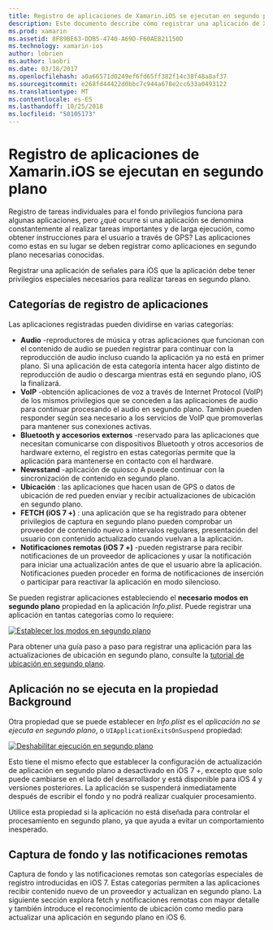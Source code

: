 ```yaml
---
title: Registro de aplicaciones de Xamarin.iOS se ejecutan en segundo plano
description: Este documento describe cómo registrar una aplicación de Xamarin.iOS para ejecutarse en segundo plano. Describe Audio aplicaciones, VoIP aplicaciones, accesorios externos y bluetooth y mucho más.
ms.prod: xamarin
ms.assetid: 8F89BE63-DDB5-4740-A69D-F60AEB21150D
ms.technology: xamarin-ios
author: lobrien
ms.author: laobri
ms.date: 03/18/2017
ms.openlocfilehash: a0a66571d0249ef6fd65ff382f14c38f48a8af37
ms.sourcegitcommit: e268fd44422d0bbc7c944a678e2cc633a0493122
ms.translationtype: MT
ms.contentlocale: es-ES
ms.lasthandoff: 10/25/2018
ms.locfileid: "50105173"
---
```

# <a name="registering-xamarinios-apps-to-run-in-the-background"></a>Registro de aplicaciones de Xamarin.iOS se ejecutan en segundo plano

Registro de tareas individuales para el fondo privilegios funciona para algunas aplicaciones, pero ¿qué ocurre si una aplicación se denomina constantemente al realizar tareas importantes y de larga ejecución, como obtener instrucciones para el usuario a través de GPS? Las aplicaciones como estas en su lugar se deben registrar como aplicaciones en segundo plano necesarias conocidas.

Registrar una aplicación de señales para iOS que la aplicación debe tener privilegios especiales necesarios para realizar tareas en segundo plano.

## <a name="application-registration-categories"></a>Categorías de registro de aplicaciones

Las aplicaciones registradas pueden dividirse en varias categorías:

-  **Audio** -reproductores de música y otras aplicaciones que funcionan con el contenido de audio se pueden registrar para continuar con la reproducción de audio incluso cuando la aplicación ya no está en primer plano. Si una aplicación de esta categoría intenta hacer algo distinto de reproducción de audio o descarga mientras está en segundo plano, iOS la finalizará.
-  **VoIP** -obtención aplicaciones de voz a través de Internet Protocol (VoIP) de los mismos privilegios que se conceden a las aplicaciones de audio para continuar procesando el audio en segundo plano. También pueden responder según sea necesario a los servicios de VoIP que promoverlas para mantener sus conexiones activas.
-  **Bluetooth y accesorios externos** -reservado para las aplicaciones que necesitan comunicarse con dispositivos Bluetooth y otros accesorios de hardware externo, el registro en estas categorías permite que la aplicación para mantenerse en contacto con el hardware.
-  **Newsstand** -aplicación de quiosco A puede continuar con la sincronización de contenido en segundo plano.
-  **Ubicación** : las aplicaciones que hacen usan de GPS o datos de ubicación de red pueden enviar y recibir actualizaciones de ubicación en segundo plano.
-  **FETCH (iOS 7 +)** : una aplicación que se ha registrado para obtener privilegios de captura en segundo plano pueden comprobar un proveedor de contenido nuevo a intervalos regulares, presentación del usuario con contenido actualizado cuando vuelvan a la aplicación.
-  **Notificaciones remotas (iOS 7 +)** -pueden registrarse para recibir notificaciones de un proveedor de aplicaciones y usar la notificación para iniciar una actualización antes de que el usuario abre la aplicación. Notificaciones pueden proceder en forma de notificaciones de inserción o participar para reactivar la aplicación en modo silencioso.


Se pueden registrar aplicaciones estableciendo el **necesario modos en segundo plano** propiedad en la aplicación *Info.plist*. Puede registrar una aplicación en tantas categorías como lo requiere:

 [![](registering-applications-to-run-in-background-images/bgmodes.png "Establecer los modos en segundo plano")](registering-applications-to-run-in-background-images/bgmodes.png#lightbox)

Para obtener una guía paso a paso para registrar una aplicación para las actualizaciones de ubicación en segundo plano, consulte la [tutorial de ubicación en segundo plano](~/ios/app-fundamentals/backgrounding/ios-backgrounding-walkthroughs/location-walkthrough.md).

## <a name="application-does-not-run-in-background-property"></a>Aplicación no se ejecuta en la propiedad Background

Otra propiedad que se puede establecer en *Info.plist* es el *aplicación no se ejecuta en segundo plano*, o `UIApplicationExitsOnSuspend` propiedad:

 [![](registering-applications-to-run-in-background-images/plist.png "Deshabilitar ejecución en segundo plano")](registering-applications-to-run-in-background-images/plist.png#lightbox)

Esto tiene el mismo efecto que establecer la configuración de actualización de aplicación en segundo plano a desactivado en iOS 7 +, excepto que solo puede cambiarse en el lado del desarrollador y está disponible para iOS 4 y versiones posteriores. La aplicación se suspenderá inmediatamente después de escribir el fondo y no podrá realizar cualquier procesamiento.

Utilice esta propiedad si la aplicación no está diseñada para controlar el procesamiento en segundo plano, ya que ayuda a evitar un comportamiento inesperado.

## <a name="background-fetch-and-remote-notifications"></a>Captura de fondo y las notificaciones remotas

Captura de fondo y las notificaciones remotas son categorías especiales de registro introducidas en iOS 7. Estas categorías permiten a las aplicaciones recibir contenido nuevo de un proveedor y actualizan en segundo plano. La siguiente sección explora fetch y notificaciones remotas con mayor detalle y también introduce el reconocimiento de ubicación como medio para actualizar una aplicación en segundo plano en iOS 6.
